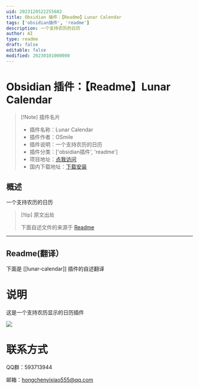 ```yaml
---
uid: 2023120522255602
title: Obsidian 插件：【Readme】Lunar Calendar
tags: ['obsidian插件', 'readme']
description: 一个支持农历的日历
author: AI
type: readme
draft: false
editable: false
modified: 20230101000000
---
```


# Obsidian 插件：【Readme】Lunar Calendar

> [!Note] 插件名片
> - 插件名称：Lunar Calendar
> - 插件作者：OSmile
> - 插件说明：一个支持农历的日历
> - 插件分类：['obsidian插件', 'readme']
> - 项目地址：[点我访问](https://github.com/WHG555/lunar-calendar)
> - 国内下载地址：[下载安装](https://pkmer.cn/products/plugin/pluginMarket/?lunar-calendar)

## 概述

一个支持农历的日历



> [!tip] 原文出处
> 
>下面自述文件的来源于 [Readme](https://ghproxy.net/https://raw.githubusercontent.com/WHG555/lunar-calendar/master/README.md)
> 

---

## Readme(翻译）

下面是 [[lunar-calendar]] 插件的自述翻译


# 说明
这是一个支持农历显示的日历插件

![](screenshot.png)
# 联系方式

QQ群：593713944  

邮箱：hongchenyixiao555@qq.com



